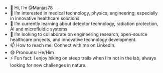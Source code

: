 - 👋 Hi, I’m @Manjas78
- 👀 I’m interested in medical technology, physics, engineering, especially in innovative healthcare solutions.
- 🌱 I’m currently learning about detector technology, radiation protection, AI and microfluidic systems.
- 💞️ I’m looking to collaborate on engineering research, open-source healthcare projects, and innovative technology development.
- 📫 How to reach me: Connect with me on LinkedIn.
- 😄 Pronouns: He/Him
- ⚡ Fun fact: I enjoy hiking on steep trails when I’m not in the lab, always looking for new challenges in nature.


<!---
Manjas78/Manjas78 is a ✨ special ✨ repository because its `README.md` (this file) appears on your GitHub profile.
You can click the Preview link to take a look at your changes.
--->
